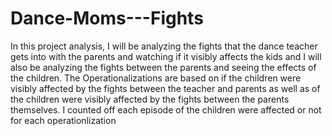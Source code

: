 # Dance-Moms---Fights
In this project analysis, I will be analyzing the fights that the dance teacher gets into with the parents and watching if it visibly affects the kids and I will also be analyzing the fights between the parents and seeing the effects of the children.
The Operationalizations are based on if the children were visibly affected by the fights between the teacher and parents as well as of the children were visibly affected by the fights between the parents themselves. 
I counted off each episode of the children were affected or not for each operationlization 
